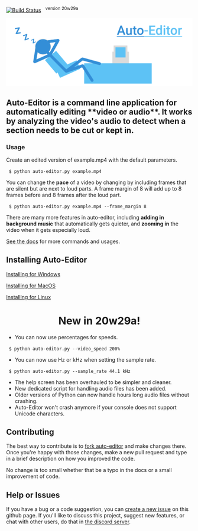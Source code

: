 [![Build Status](https://travis-ci.com/WyattBlue/auto-editor.svg?branch=master)](https://travis-ci.com/WyattBlue/auto-editor)
 &nbsp;&nbsp;<sup>version 20w29a

<p align="center">
  <img src="/resources/auto-editor_banner.png" width="800">
</p>


<h2>Auto-Editor is a command line application for automatically editing **video or audio**.
It works by analyzing the video's audio to detect when a section needs to be cut or kept in.</h2>

### Usage

Create an edited version of example.mp4 with the default parameters.
```terminal
 $ python auto-editor.py example.mp4
```

You can change the **pace** of a video by changing by including frames that are silent but are next to loud parts. A frame margin of 8 will add up to 8 frames before and 8 frames after the loud part.

```terminal
 $ python auto-editor.py example.mp4 --frame_margin 8
```

There are many more features in auto-editor, including **adding in background music** that automatically gets quieter, and **zooming in** the video when it gets especially loud.

[See the docs](/resources/docs.md) for more commands and usages.


## Installing Auto-Editor
[Installing for Windows](/resources/install_win.md)

[Installing for MacOS](/resources/install_mac.md)

[Installing for Linux](/resources/install_lin.md)


<h1 align="center">New in 20w29a!</h1>

 * You can now use percentages for speeds.
 ```terminal
  $ python auto-editor.py --video_speed 200%
 ```
 * You can now use Hz or kHz when setting the sample rate.
 ```terminal
  $ python auto-editor.py --sample_rate 44.1 kHz
 ```
 * The help screen has been overhauled to be simpler and cleaner.
 * New dedicated script for handling audio files has been added.
 * Older versions of Python can now handle hours long audio files without crashing.
 * Auto-Editor won't crash anymore if your console does not support Unicode characters.

## Contributing
The best way to contribute is to [fork auto-editor](https://github.com/WyattBlue/auto-editor/fork) and make changes there. Once you're happy with those changes, make a new pull request and type in a brief description on how you improved the code.

No change is too small whether that be a typo in the docs or a small improvement of code.

## Help or Issues
If you have a bug or a code suggestion, you can [create a new issue](https://github.com/WyattBlue/auto-editor/issues/new) on this github page. If you'll like to discuss this project, suggest new features, or chat with other users, do that in [the discord server](https://discord.com/invite/kMHAWJJ).
